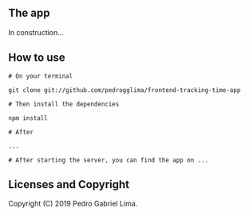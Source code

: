 ## The app

In construction...

## How to use

```
# On your terminal

git clone git://github.com/pedrogglima/frontend-tracking-time-app

# Then install the dependencies

npm install

# After

...

# After starting the server, you can find the app on ...
```

## Licenses and Copyright

Copyright (C) 2019 Pedro Gabriel Lima.  
